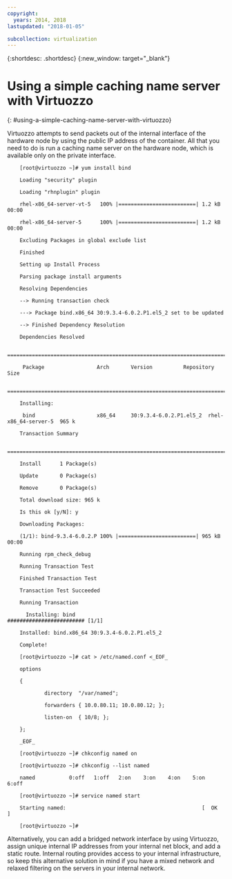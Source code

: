 ```yaml
---
copyright:
  years: 2014, 2018
lastupdated: "2018-01-05"

subcollection: virtualization
---
```

{:shortdesc: .shortdesc}
{:new_window: target="_blank"}

# Using a simple caching name server with Virtuozzo
{: #using-a-simple-caching-name-server-with-virtuozzo}

Virtuozzo attempts to send packets out of the internal interface of the hardware node by using the public IP address of the container. All that you need to do is run a caching name server on the hardware node, which is available only on the private interface.

```
    [root@virtuozzo ~]# yum install bind

    Loading "security" plugin

    Loading "rhnplugin" plugin

    rhel-x86_64-server-vt-5   100% |=========================| 1.2 kB    00:00

    rhel-x86_64-server-5      100% |=========================| 1.2 kB    00:00

    Excluding Packages in global exclude list

    Finished

    Setting up Install Process

    Parsing package install arguments

    Resolving Dependencies

    --> Running transaction check

    ---> Package bind.x86_64 30:9.3.4-6.0.2.P1.el5_2 set to be updated

    --> Finished Dependency Resolution

    Dependencies Resolved

    =============================================================================

     Package                 Arch       Version          Repository        Size

    =============================================================================

    Installing:

     bind                    x86_64     30:9.3.4-6.0.2.P1.el5_2  rhel-x86_64-server-5  965 k

    Transaction Summary

    =============================================================================

    Install      1 Package(s)

    Update       0 Package(s)

    Remove       0 Package(s)

    Total download size: 965 k

    Is this ok [y/N]: y

    Downloading Packages:

    (1/1): bind-9.3.4-6.0.2.P 100% |=========================| 965 kB    00:00

    Running rpm_check_debug

    Running Transaction Test

    Finished Transaction Test

    Transaction Test Succeeded

    Running Transaction

      Installing: bind                         ######################### [1/1]

    Installed: bind.x86_64 30:9.3.4-6.0.2.P1.el5_2

    Complete!

    [root@virtuozzo ~]# cat > /etc/named.conf <_EOF_

    options

    {

            directory  "/var/named";

            forwarders { 10.0.80.11; 10.0.80.12; };

            listen-on  { 10/8; };

    };

    _EOF_

    [root@virtuozzo ~]# chkconfig named on

    [root@virtuozzo ~]# chkconfig --list named

    named           0:off   1:off   2:on    3:on    4:on    5:on    6:off

    [root@virtuozzo ~]# service named start

    Starting named:                                            [  OK  ]

    [root@virtuozzo ~]#

```


Alternatively, you can add a bridged network interface by using Virtuozzo, assign unique internal IP addresses from your internal net block, and add a static route. Internal routing provides access to your internal infrastructure, so keep this alternative solution in mind if you have a mixed network and relaxed filtering on the servers in your internal network.
